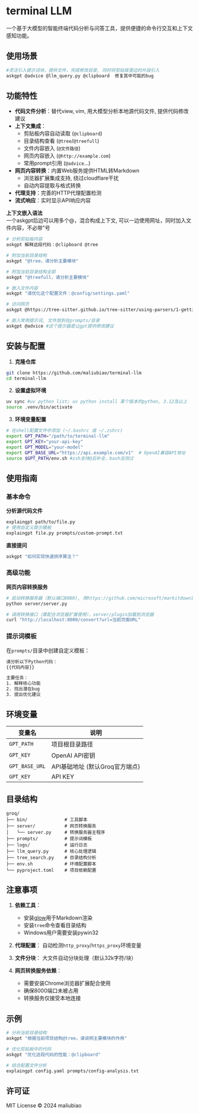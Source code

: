 
# terminal LLM

一个基于大模型的智能终端代码分析与问答工具，提供便捷的命令行交互和上下文感知功能。

## 使用场景
```bash
#灵活引入提示词块，提供文件，完成修改目录, 同时将剪贴版里边的片段引入   
askgpt @advice @llm_query.py @clipboard  修复其中可能的bug   
```

## 功能特性

- **代码文件分析**：替代view, vim, 用大模型分析本地源代码文件, 提供代码修改建议    
- **上下文集成**：
  - 剪贴板内容自动读取 (`@clipboard`)
  - 目录结构查看 (`@tree`/`@treefull`)
  - 文件内容嵌入 (`@文件路径`)
  - 网页内容嵌入 (`@http://example.com`)
  - 常用prompt引用 (`@advice`...)
- **网页内容转换**：内置Web服务提供HTML转Markdown
  - 浏览器扩展集成支持, 绕过cloudflare干扰
  - 自动内容提取与格式转换
- **代理支持**：完善的HTTP代理配置检测
- **流式响应**：实时显示API响应内容

**上下文嵌入语法**     
一个askgpt后边可以用多个@，混合构成上下文, 可以一边使用网址，同时加入文件内容，不必带"号    
```bash
# 分析剪贴板内容
askgpt 解释这段代码：@clipboard @tree

# 附加当前目录结构
askgpt "@tree，请分析主要模块"

# 附加当前目录结构全部
askgpt "@treefull，请分析主要模块"

# 嵌入文件内容
askgpt "请优化这个配置文件：@config/settings.yaml"

# 访问网页
askgpt @https://tree-sitter.github.io/tree-sitter/using-parsers/1-getting-started.html 归纳这个文档

# 嵌入常用提示词, 文件放到在prompts/目录
askgpt @advice #这个提示器是让gpt提供修改建议
```


## 安装与配置

1. **克隆仓库**
```bash
git clone https://github.com/maliubiao/terminal-llm
cd terminal-llm
```

2. **设置虚拟环境**
```bash
uv sync #uv python list; uv python install 某个版本的python, 3.12及以上
source .venv/bin/activate
```

3. **环境变量配置**
```bash
# 在shell配置文件中添加 (~/.bashrc 或 ~/.zshrc)
export GPT_PATH="/path/to/terminal-llm"
export GPT_KEY="your-api-key"
export GPT_MODEL="your-model"
export GPT_BASE_URL="https://api.example.com/v1"  # OpenAI兼容API地址
source $GPT_PATH/env.sh #zsh支持@后补全，bash没测过
```

## 使用指南

### 基本命令

**分析源代码文件**
```bash
explaingpt path/to/file.py
# 使用自定义提示模板
explaingpt file.py prompts/custom-prompt.txt
```

**直接提问**
```bash
askgpt "如何实现快速排序算法？"
```

### 高级功能

**网页内容转换服务**
```bash
# 启动转换服务器（默认端口8000), 用https://github.com/microsoft/markitdown实现
python server/server.py

# 调用转换接口（需配合浏览器扩展使用），server/plugin加载到浏览器
curl "http://localhost:8000/convert?url=当前页面URL"
```


### 提示词模板

在`prompts/`目录中创建自定义模板：
```txt
请分析以下Python代码：
{{代码内容}}

主要任务：
1. 解释核心功能
2. 找出潜在bug
3. 提出优化建议
```

## 环境变量

| 变量名         | 说明                          |
|---------------|-----------------------------|
| `GPT_PATH`    | 项目根目录路径                   |
| `GPT_KEY`     | OpenAI API密钥          |
| `GPT_BASE_URL`| API基础地址 (默认Groq官方端点)   |
| `GPT_KEY`     | API KEY    |

## 目录结构

```
groq/
├── bin/              # 工具脚本
├── server/           # 网页转换服务
│   └── server.py     # 转换服务器主程序
├── prompts/          # 提示词模板
├── logs/             # 运行日志
├── llm_query.py      # 核心处理逻辑
├── tree_search.py    # 目录结构分析
├── env.sh            # 环境配置脚本
└── pyproject.toml    # 项目依赖配置
```


## 注意事项

1. **依赖工具**：
   - 安装[glow](https://github.com/charmbracelet/glow)用于Markdown渲染
   - 安装`tree`命令查看目录结构
   - Windows用户需要安装pywin32

2. **代理配置**：
   自动检测`http_proxy`/`https_proxy`环境变量

3. **文件分块**：
   大文件自动分块处理（默认32k字符/块）

4. **网页转换服务依赖**：
   - 需要安装Chrome浏览器扩展配合使用
   - 确保8000端口未被占用
   - 转换服务仅接受本地连接

## 示例

```bash
# 分析当前目录结构
askgpt "根据当前项目结构@tree，请说明主要模块的作用"

# 优化剪贴板中的代码
askgpt "优化这段代码的性能：@clipboard"

# 结合配置文件分析
explaingpt config.yaml prompts/config-analysis.txt
```

## 许可证

MIT License © 2024 maliubiao


